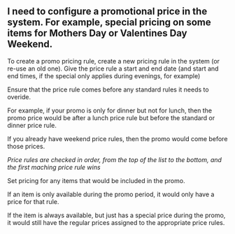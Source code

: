 ## I need to configure a promotional price in the system. For example, special pricing on some items for Mothers Day or Valentines Day Weekend.

To create a promo pricing rule, create a new pricing rule in the system (or re-use an old one). Give the price rule a start and end date (and start and end times, if the special only applies during evenings, for example)

Ensure that the price rule comes before any standard rules it needs to overide. 

For example, if your promo is only for dinner but not for lunch, then the promo price would be after a lunch price rule but before the standard or dinner price rule. 

If you already have weekend price rules, then the promo would come before those prices.

*Price rules are checked in order, from the top of the list to the bottom, and the first maching price rule wins*

Set pricing for any items that would be included in the promo.

If an item is only available during the promo period, it would only have a price for that rule.

If the item is always available, but just has a special price during the promo, it would still have the regular prices assigned to the appropriate price rules.

